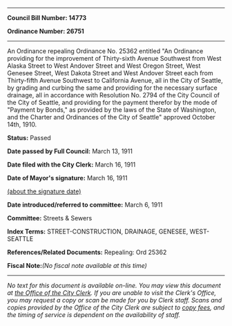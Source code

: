 

********

**Council Bill Number: 14773**
   
**Ordinance Number: 26751**
********

 An Ordinance repealing Ordinance No. 25362 entitled "An Ordinance providing for the improvement of Thirty-sixth Avenue Southwest from West Alaska Street to West Andover Street and West Oregon Street, West Genesee Street, West Dakota Street and West Andover Street each from Thirty-fifth Avenue Southwest to California Avenue, all in the City of Seattle, by grading and curbing the same and providing for the necessary surface drainage, all in accordance with Resolution No. 2794 of the City Council of the City of Seattle, and providing for the payment therefor by the mode of "Payment by Bonds," as provided by the laws of the State of Washington, and the Charter and Ordinances of the City of Seattle" approved October 14th, 1910.

**Status:** Passed
   
**Date passed by Full Council:** March 13, 1911
   
**Date filed with the City Clerk:** March 16, 1911
   
**Date of Mayor's signature:** March 16, 1911
   
[(about the signature date)](/~public/approvaldate.htm)
   
   
   
**Date introduced/referred to committee:** March 6, 1911
   
**Committee:** Streets & Sewers
   
   
**Index Terms:** STREET-CONSTRUCTION, DRAINAGE, GENESEE, WEST-SEATTLE

**References/Related Documents:** Repealing: Ord 25362

**Fiscal Note:**_(No fiscal note available at this time)_
********

_No text for this document is available on-line. You may view this document at [the Office of the City Clerk](http://www.seattle.gov/leg/clerk/contactUs.htm). If you are unable to visit the Clerk's Office, you may request a copy or scan be made for you by Clerk staff. Scans and copies provided by the Office of the City Clerk are subject to [copy fees](http://clerk.seattle.gov/~public/clerkfees.htm), and the timing of service is dependent on the availability of staff._

